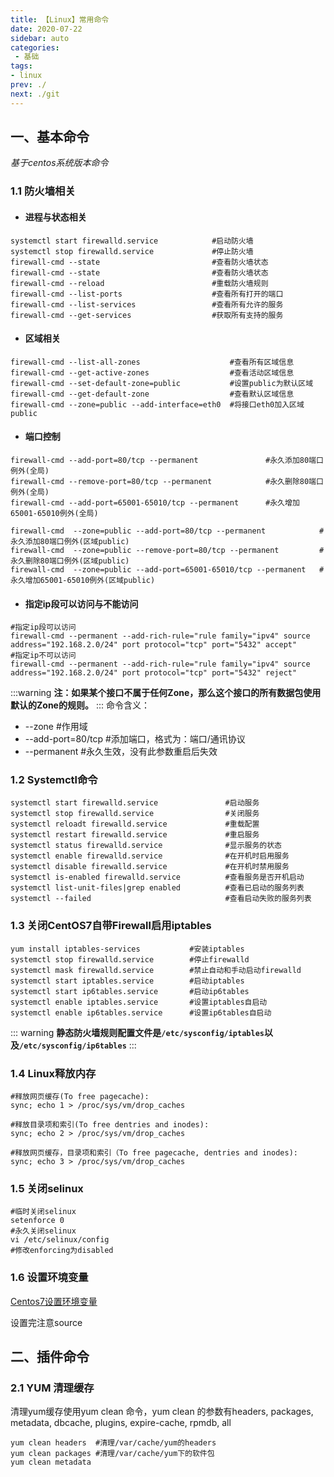 ```yaml
---
title: 【Linux】常用命令
date: 2020-07-22
sidebar: auto
categories:
 - 基础
tags:
- linux
prev: ./
next: ./git
---
```


## 一、基本命令
*基于centos系统版本命令*
### 1.1 防火墙相关
- #### 进程与状态相关
```shell
systemctl start firewalld.service            #启动防火墙  
systemctl stop firewalld.service             #停止防火墙  
firewall-cmd --state                         #查看防火墙状态  
firewall-cmd --state                         #查看防火墙状态  
firewall-cmd --reload                        #重载防火墙规则  
firewall-cmd --list-ports                    #查看所有打开的端口  
firewall-cmd --list-services                 #查看所有允许的服务  
firewall-cmd --get-services                  #获取所有支持的服务 
```
- #### 区域相关
```shell
firewall-cmd --list-all-zones                    #查看所有区域信息  
firewall-cmd --get-active-zones                  #查看活动区域信息  
firewall-cmd --set-default-zone=public           #设置public为默认区域  
firewall-cmd --get-default-zone                  #查看默认区域信息  
firewall-cmd --zone=public --add-interface=eth0  #将接口eth0加入区域public
```
- #### 端口控制

```shell
firewall-cmd --add-port=80/tcp --permanent               #永久添加80端口例外(全局)
firewall-cmd --remove-port=80/tcp --permanent            #永久删除80端口例外(全局)
firewall-cmd --add-port=65001-65010/tcp --permanent      #永久增加65001-65010例外(全局)  

firewall-cmd  --zone=public --add-port=80/tcp --permanent            #永久添加80端口例外(区域public)
firewall-cmd  --zone=public --remove-port=80/tcp --permanent         #永久删除80端口例外(区域public)
firewall-cmd  --zone=public --add-port=65001-65010/tcp --permanent   #永久增加65001-65010例外(区域public) 
```
- #### 指定ip段可以访问与不能访问
```shell
#指定ip段可以访问
firewall-cmd --permanent --add-rich-rule="rule family="ipv4" source address="192.168.2.0/24" port protocol="tcp" port="5432" accept"
#指定ip不可以访问
firewall-cmd --permanent --add-rich-rule="rule family="ipv4" source address="192.168.2.0/24" port protocol="tcp" port="5432" reject"
```
:::warning
**注：如果某个接口不属于任何Zone，那么这个接口的所有数据包使用默认的Zone的规则。**
:::
命令含义：
  - --zone #作用域
  - --add-port=80/tcp #添加端口，格式为：端口/通讯协议
  - --permanent #永久生效，没有此参数重启后失效

### 1.2 Systemctl命令
```shell
systemctl start firewalld.service               #启动服务
systemctl stop firewalld.service                #关闭服务
systemctl reloadt firewalld.service             #重载配置
systemctl restart firewalld.service             #重启服务
systemctl status firewalld.service              #显示服务的状态
systemctl enable firewalld.service              #在开机时启用服务
systemctl disable firewalld.service             #在开机时禁用服务
systemctl is-enabled firewalld.service          #查看服务是否开机启动
systemctl list-unit-files|grep enabled          #查看已启动的服务列表
systemctl --failed                              #查看启动失败的服务列表

```
### 1.3 关闭CentOS7自带Firewall启用iptables
```shell
yum install iptables-services           #安装iptables  
systemctl stop firewalld.service        #停止firewalld  
systemctl mask firewalld.service        #禁止自动和手动启动firewalld  
systemctl start iptables.service        #启动iptables
systemctl start ip6tables.service       #启动ip6tables  
systemctl enable iptables.service       #设置iptables自启动  
systemctl enable ip6tables.service      #设置ip6tables自启动  
```
::: warning
**静态防火墙规则配置文件是`/etc/sysconfig/iptables`以及`/etc/sysconfig/ip6tables`**
:::


### 1.4 Linux释放内存

```shell
#释放网页缓存(To free pagecache):
sync; echo 1 > /proc/sys/vm/drop_caches

#释放目录项和索引(To free dentries and inodes):
sync; echo 2 > /proc/sys/vm/drop_caches

#释放网页缓存，目录项和索引（To free pagecache, dentries and inodes):
sync; echo 3 > /proc/sys/vm/drop_caches
```

### 1.5 关闭selinux
```shell
#临时关闭selinux
setenforce 0
#永久关闭selinux
vi /etc/selinux/config
#修改enforcing为disabled
```

### 1.6 设置环境变量

[Centos7设置环境变量](https://blog.csdn.net/f110300641/article/details/82663132?utm_medium=distribute.pc_relevant.none-task-blog-BlogCommendFromMachineLearnPai2-4.nonecase&depth_1-utm_source=distribute.pc_relevant.none-task-blog-BlogCommendFromMachineLearnPai2-4.nonecase)

设置完注意source


## 二、插件命令
### 2.1 YUM 清理缓存
清理yum缓存使用yum clean 命令，yum clean 的参数有headers, packages, metadata, dbcache, plugins, expire-cache, rpmdb, all

```shell
yum clean headers  #清理/var/cache/yum的headers
yum clean packages #清理/var/cache/yum下的软件包
yum clean metadata
```

